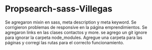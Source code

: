 # Propsearch-sass-Villegas
Se agregaron mixin en sass,
meta description y meta keyword.
Se corrigieron problemas de responsive en la página emprendimientos.
Se agregaron links en las clases contactos y more.
se agrego un git ignore para ignorar la carpeta node_modules.
Agregue una carpeta para las páginas y corregi las rutas para el correcto funcionamiento.

